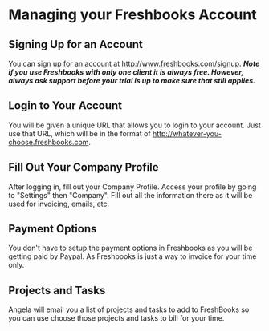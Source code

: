 # Managing your Freshbooks Account

## Signing Up for an Account
You can sign up for an account at http://www.freshbooks.com/signup.
   **_Note if you use Freshbooks with only one client it is always free. However, always ask support before your trial is up to make sure that still applies._**


## Login to Your Account

You will be given a unique URL that allows you to login to your account. Just use that URL, which will be in the format of http://whatever-you-choose.freshbooks.com.

## Fill Out Your Company Profile
After logging in, fill out your Company Profile. Access your profile by going to "Settings" then "Company".
Fill out all the information there as it will be used for invoicing, emails, etc.


## Payment Options
 You don't have to setup the payment options in Freshbooks as you will be getting paid by Paypal. As Freshbooks is just a way to invoice for your time only.

## Projects and Tasks
Angela will email you a list of projects and tasks to add to FreshBooks so you can use choose those projects and tasks to bill for your time.
